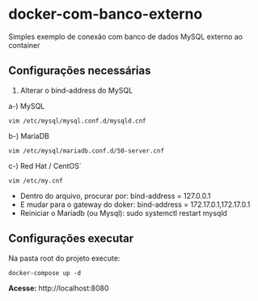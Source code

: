 # docker-com-banco-externo
Simples exemplo de conexão com banco de dados MySQL externo ao container

Configurações necessárias
------------

1. Alterar o bind-address do MySQL

a-) MySQL
```
vim /etc/mysql/mysql.conf.d/mysqld.cnf
```
b-) MariaDB
```
vim /etc/mysql/mariadb.conf.d/50-server.cnf 
```
c-) Red Hat / CentOS`
```
vim /etc/my.cnf
```

- Dentro do arquivo, procurar por:
bind-address = 127.0.0.1
- E mudar para o gateway do doker:
bind-address = 172.17.0.1,172.17.0.1
- Reiniciar o Mariadb (ou Mysql):
sudo systemctl restart mysqld

Configurações executar
------------
Na pasta root do projeto execute:
```
docker-compose up -d
```

**Acesse:** http://localhost:8080
